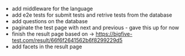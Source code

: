 - add middleware for the language
- add e2e tests for submit tests and retrive tests from the database
- add questions on the database
- paginate the test page with next and previous - gave this up for now
- finish the result page based on -> https://bigfive-test.com/result/66f6f2641562b6f8299229d5
- add facets in the result page
